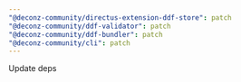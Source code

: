 ```yaml
---
"@deconz-community/directus-extension-ddf-store": patch
"@deconz-community/ddf-validator": patch
"@deconz-community/ddf-bundler": patch
"@deconz-community/cli": patch
---
```


Update deps
